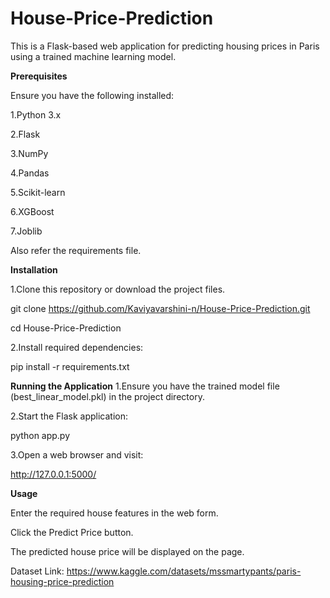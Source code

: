 # House-Price-Prediction

This is a Flask-based web application for predicting housing prices in Paris using a trained machine learning model.

**Prerequisites**

Ensure you have the following installed:

1.Python 3.x

2.Flask

3.NumPy

4.Pandas

5.Scikit-learn

6.XGBoost

7.Joblib

Also refer the requirements file.

**Installation**

1.Clone this repository or download the project files.

git clone https://github.com/Kaviyavarshini-n/House-Price-Prediction.git

cd House-Price-Prediction

2.Install required dependencies:

pip install -r requirements.txt

**Running the Application**
1.Ensure you have the trained model file (best_linear_model.pkl) in the project directory.

2.Start the Flask application:

python app.py

3.Open a web browser and visit:

http://127.0.0.1:5000/

**Usage**

Enter the required house features in the web form.

Click the Predict Price button.

The predicted house price will be displayed on the page.

Dataset Link: https://www.kaggle.com/datasets/mssmartypants/paris-housing-price-prediction
